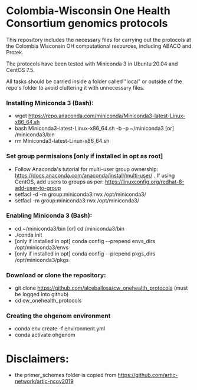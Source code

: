 # Colombia-Wisconsin One Health Consortium genomics protocols 


This repository includes the necessary files for carrying out the protocols at the Colombia Wisconsin OH computational resources, including ABACO and Protek.

The protocols have been tested with Miniconda 3 in Ubuntu 20.04 and CentOS 7.5.

All tasks should be carried inside a folder called "local" or outside of the repo's folder to avoid cluttering it with unnecessary files.


### Installing Miniconda 3 (Bash):

- wget https://repo.anaconda.com/miniconda/Miniconda3-latest-Linux-x86_64.sh
- bash Miniconda3-latest-Linux-x86_64.sh -b -p ~/miniconda3 [or] /miniconda3/bin
- rm Miniconda3-latest-Linux-x86_64.sh

### Set group permissions [only if installed in opt as root]

- Follow Anaconda's tutorial for multi-user group ownership: https://docs.anaconda.com/anaconda/install/multi-user/ . If using CentOS, add users to groups as per: https://linuxconfig.org/redhat-8-add-user-to-group
- setfacl -d -m group:miniconda3:rwx /opt/miniconda3/
- setfacl -m group:miniconda3:rwx /opt/miniconda3/


### Enabling Miniconda 3 (Bash):

- cd ~/miniconda3/bin [or] cd /miniconda3/bin
- ./conda init
- [only if installed in opt] conda config --prepend envs_dirs /opt/miniconda3/envs
- [only if installed in opt] conda config --prepend pkgs_dirs /opt/miniconda3/pkgs



### Download or clone the repository:

- git clone https://github.com/alceballosa/cw_onehealth_protocols (must be logged into github)
- cd cw_onehealth_protocols

### Creating the ohgenom environment

- conda env create -f environment.yml
- conda activate ohgenom

# Disclaimers:

- the primer_schemes folder is copied from https://github.com/artic-network/artic-ncov2019
